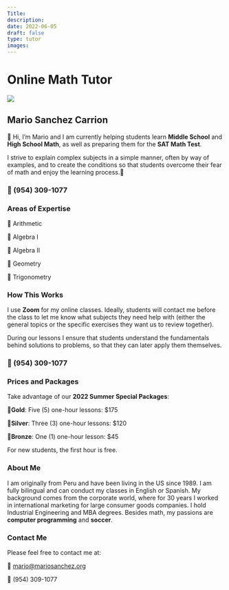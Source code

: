```yaml
---
Title: 
description: 
date: 2022-06-05
draft: false
type: tutor 
images:
---
```


<h1 class="centered">Online Math Tutor</h1>
<p class="centered"><img src="/img/msc-li.jpg" class="profile small round"></p>
<h2 class="centered">Mario Sanchez Carrion</h2>

👋 Hi, I’m Mario and I am currently helping students learn **Middle School** and **High School Math**, as well as preparing them for the **SAT Math Test**.

I strive to explain complex subjects in a simple manner, often by way of examples, and to create the conditions so that students overcome their fear of math and enjoy the learning process.🌱

<h3 class="centered">📱 (954) 309-1077</h3>

### Areas of Expertise

🎯 Arithmetic

🎯 Algebra I

🎯 Algebra II

🎯 Geometry

🎯 Trigonometry

### How This Works

I use **Zoom** for my online classes. Ideally, students will contact me before the class to let me know what subjects they need help with (either the general topics or the specific exercises they want us to review together). 

During our lessons I ensure that students understand the fundamentals behind solutions to problems, so that they can later apply them themselves.

<h3 class="centered">📱 (954) 309-1077</h3>

### Prices and Packages

Take advantage of our <strong>2022 Summer Special Packages</strong>:

🥇**Gold**: Five (5) one-hour lessons: $175

🥈**Silver**: Three (3) one-hour lessons: $120

🥉**Bronze**: One (1) one-hour lesson: $45

For new students, the first hour is free.

### About Me

I am originally from Peru and have been living in the US since 1989. I am fully bilingual and can conduct my classes in English or Spanish. My background comes from the corporate world, where for 30 years I worked in international marketing for large consumer goods companies. I hold Industrial Engineering and MBA degrees. Besides math, my passions are **computer programming** and **soccer**.

### Contact Me

Please feel free to contact me at:

📧 mario@mariosanchez.org

📱 (954) 309-1077